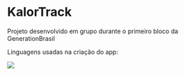 # KalorTrack
 Projeto desenvolvido em grupo durante o primeiro bloco da GenerationBrasil

 Linguagens usadas na criação do app:
  </div>
 <img src = "https://img.shields.io/badge/Java-ED8B00?style=for-the-badge&logo=java&logoColor=white">
 </div>
